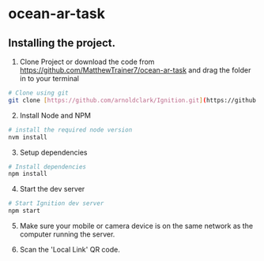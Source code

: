 # ocean-ar-task

## Installing the project.

1. Clone Project or download the code from https://github.com/MatthewTrainer7/ocean-ar-task and drag the folder in to your terminal
```bash
# Clone using git
git clone [https://github.com/arnoldclark/Ignition.git](https://github.com/MatthewTrainer7/ocean-ar-task.git)
```
2. Install Node and NPM
```bash
# install the required node version
nvm install
```
3. Setup dependencies
```bash
# Install dependencies 
npm install
```
4. Start the dev server
```bash
# Start Ignition dev server
npm start
```
5. Make sure your mobile or camera device is on the same network as the computer running the server.

6. Scan the 'Local Link' QR code.
